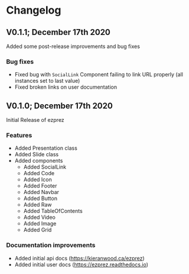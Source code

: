 # Changelog

## V0.1.1; December 17th 2020

Added some post-release improvements and bug fixes

### Bug fixes

- Fixed bug with ```SocialLink``` Component failing to link URL properly (all instances set to last value)
- Fixed broken links on user documentation

## V0.1.0; December 17th 2020

Initial Release of ezprez

### Features

- Added Presentation class
- Added Slide class
- Added components
  - Added SocialLink
  - Added Code
  - Added Icon
  - Added Footer
  - Added Navbar
  - Added Button
  - Added Raw
  - Added TableOfContents
  - Added Video
  - Added Image
  - Added Grid

### Documentation improvements

- Added initial api docs (https://kieranwood.ca/ezprez)
- Added initial user docs (https://ezprez.readthedocs.io)